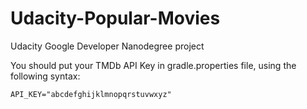 # Udacity-Popular-Movies
Udacity Google Developer Nanodegree project

You should put your TMDb API Key in gradle.properties file, using the following syntax:
```
API_KEY="abcdefghijklmnopqrstuvwxyz"
```
